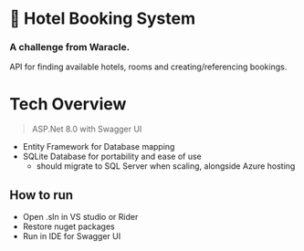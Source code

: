 ﻿# 🏨 Hotel Booking System
### A challenge from Waracle.
API for finding available hotels, rooms and creating/referencing bookings.

# Tech Overview
> ASP.Net 8.0 with Swagger UI

* Entity Framework for Database mapping
* SQLite Database for portability and ease of use
  * should migrate to SQL Server when scaling, alongside Azure hosting

## How to run
* Open .sln in VS studio or Rider
* Restore nuget packages
* Run in IDE for Swagger UI
